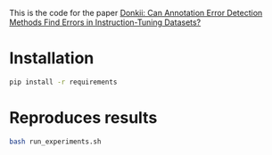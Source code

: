 This is the code for the paper [Donkii: Can Annotation Error Detection Methods Find Errors in Instruction-Tuning Datasets?](https://arxiv.org/abs/2309.01669) 

# Installation

```bash
pip install -r requirements
```


# Reproduces results
```bash
bash run_experiments.sh
```